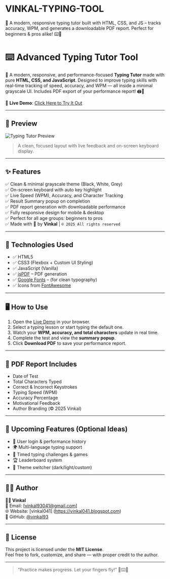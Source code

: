 # VINKAL-TYPING-TOOL
🚀 A modern, responsive typing tutor built with HTML, CSS, and JS – tracks accuracy, WPM, and generates a downloadable PDF report. Perfect for beginners &amp; pros alike! ⌨️📄
# ⌨️ Advanced Typing Tutor Tool

🚀 A modern, responsive, and performance-focused **Typing Tutor** made with pure **HTML, CSS, and JavaScript**. Designed to improve typing skills with real-time tracking of speed, accuracy, and WPM — all inside a minimal grayscale UI. Includes PDF export of your performance report! 🖨️📄

🔗 **Live Demo**: [Click Here to Try It Out](https://your-live-link.com)

---

## 📸 Preview

![Typing Tutor Preview](./screenshot.png)

> A clean, focused layout with live feedback and on-screen keyboard display.

---

## ✨ Features

✅ Clean & minimal grayscale theme (Black, White, Grey)  
✅ On-screen keyboard with auto key highlight  
✅ Live Speed (WPM), Accuracy, and Character Tracking  
✅ Result Summary popup on completion  
✅ PDF report generation with downloadable performance  
✅ Fully responsive design for mobile & desktop  
✅ Perfect for all age groups: beginners to pros  
✅ Made with 💖 by **Vinkal** | `© 2025 All rights reserved`

---

## 🔧 Technologies Used

- ✅ HTML5  
- ✅ CSS3 (Flexbox + Custom UI Styling)  
- ✅ JavaScript (Vanilla)  
- ✅ [jsPDF](https://github.com/parallax/jsPDF) – PDF generation  
- ✅ [Google Fonts](https://fonts.google.com/) – (for clean typography)  
- ✅ Icons from [FontAwesome](https://fontawesome.com/)  

---

## 🖥️ How to Use

1. Open the [Live Demo](https://your-live-link.com) in your browser.  
2. Select a typing lesson or start typing the default one.  
3. Watch your **WPM, accuracy, and total characters** update in real time.  
4. Complete the test and view the **summary popup**.  
5. Click **Download PDF** to save your performance report.

---

## 📄 PDF Report Includes

- Date of Test  
- Total Characters Typed  
- Correct & Incorrect Keystrokes  
- Typing Speed (WPM)  
- Accuracy Percentage  
- Motivational Feedback  
- Author Branding (© 2025 Vinkal)

---

## 🎯 Upcoming Features (Optional Ideas)

- 🔐 User login & performance history  
- 🌍 Multi-language typing support  
- 🧠 Timed typing challenges & games  
- 🏆 Leaderboard system  
- 🎨 Theme switcher (dark/light/custom)

---


## 🙋‍♂️ Author

**👨‍💻 Vinkal**  
📧 Email: [vinkal93041@gmail.com]  
🌐 Website: [vinkal041] (https://vinkal041.blogspot.com)  
💼 GitHub: [@vinkal93](https://github.com/vinkal93)

---

## 📜 License

This project is licensed under the **MIT License**.  
Feel free to fork, customize, and share — with proper credit to the author.

---

> “Practice makes progress. Let your fingers fly!” 🧠⌨️🚀



